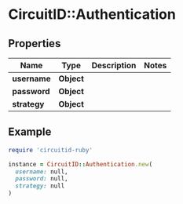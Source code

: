 # CircuitID::Authentication

## Properties

| Name | Type | Description | Notes |
| ---- | ---- | ----------- | ----- |
| **username** | **Object** |  |  |
| **password** | **Object** |  |  |
| **strategy** | **Object** |  |  |

## Example

```ruby
require 'circuitid-ruby'

instance = CircuitID::Authentication.new(
  username: null,
  password: null,
  strategy: null
)
```

